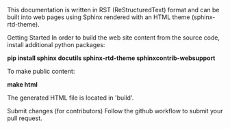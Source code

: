 This documentation is written in RST (ReStructuredText) format and can be built into web pages 
using Sphinx rendered with an HTML theme (sphinx-rtd-theme).

Getting Started
In order to build the web site content from the source code, install additional python packages:

**pip install sphinx docutils sphinx-rtd-theme sphinxcontrib-websupport**

To make public content:

**make html**

The generated HTML file is located in 'build'.

Submit changes (for contributors)
Follow the github workflow to submit your pull request.
